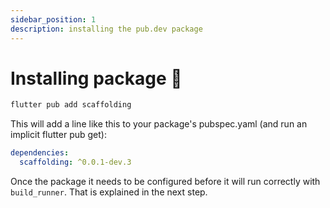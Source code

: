 ```yaml
---
sidebar_position: 1
description: installing the pub.dev package 
---
```


# Installing package 🧱

```sh
flutter pub add scaffolding
```

This will add a line like this to your package's pubspec.yaml (and run an implicit flutter pub get):

```yaml
dependencies:
  scaffolding: ^0.0.1-dev.3
```

Once the package it needs to be configured before it will run correctly with `build_runner`. That is explained in the next step. 